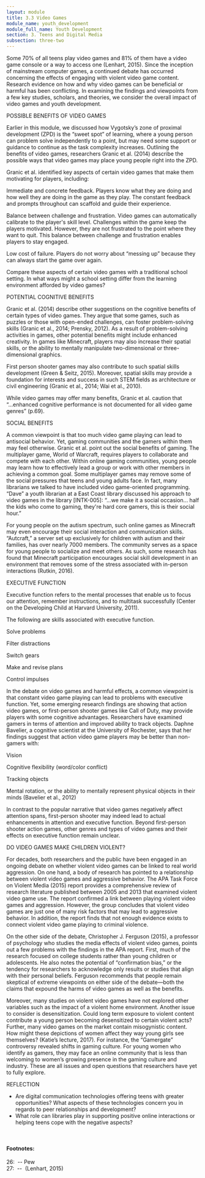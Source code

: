 ```yaml
---
layout: module
title: 3.3 Video Games
module_name: youth_development
module_full_name: Youth Development
section: 3. Teens and Digital Media
subsection: three-two
---
```



Some 70% of all teens play video games and 81% of them have a video game console or a way to access one (Lenhart, 2015). Since the inception of mainstream computer games, a continued debate has occurred concerning the effects of engaging with violent video game content. Research evidence on how and why video games can be beneficial or harmful has been conflicting. In examining the findings and viewpoints from a few key studies, scholars, and theories, we consider the overall impact of video games and youth development. 

POSSIBLE BENEFITS OF VIDEO GAMES 

Earlier in this module, we discussed how Vygotsky’s zone of proximal development (ZPD) is the “sweet spot” of learning, where a young person can problem solve independently to a point, but may need some support or guidance to continue as the task complexity increases. Outlining the benefits of video games, researchers Granic et al. (2014) describe the possible ways that video games may place young people right into the ZPD. 

Granic et al. identified key aspects of certain video games that make them motivating for players, including: 

Immediate and concrete feedback. Players know what they are doing and how well they are doing in the game as they play. The constant feedback and prompts throughout can scaffold and guide their experience. 

Balance between challenge and frustration. Video games can automatically calibrate to the player's skill level. Challenges within the game keep the players motivated. However, they are not frustrated to the point where they want to quit. This balance between challenge and frustration enables players to stay engaged. 

Low cost of failure. Players do not worry about “messing up” because they can always start the game over again. 

Compare these aspects of certain video games with a traditional school setting. In what ways might a school setting differ from the learning environment afforded by video games? 

POTENTIAL COGNITIVE BENEFITS 

Granic et al. (2014) describe other suggestions on the cognitive benefits of certain types of video games. They argue that some games, such as puzzles or those with open-ended challenges, can foster problem-solving skills (Granic et al., 2014; Prensky, 2012). As a result of problem-solving activities in games, other potential benefits might include enhanced creativity. In games like Minecraft, players may also increase their spatial skills, or the ability to mentally manipulate two-dimensional or three-dimensional graphics.  

First person shooter games may also contribute to such spatial skills development (Green & Seitz, 2015). Moreover, spatial skills may provide a foundation for interests and success in such STEM fields as architecture or civil engineering (Granic et al., 2014; Wai et al., 2010).  

While video games may offer many benefits, Granic et al. caution that “...enhanced cognitive performance is not documented for all video game genres” (p.69). 

SOCIAL BENEFITS 

A common viewpoint is that too much video game playing can lead to antisocial behavior. Yet, gaming communities and the gamers within them may feel otherwise. Granic et al. point out the social benefits of gaming. The multiplayer game, World of Warcraft, requires players to collaborate and compete with each other. Within online gaming communities, young people may learn how to effectively lead a group or work with other members in achieving a common goal. Some multiplayer games may remove some of the social pressures that teens and young adults face. In fact, many librarians we talked to have included video game-oriented programming. “Dave” a youth librarian at a East Coast library discussed his approach to video games in the library [INTK-005]: “...we make it a social occasion... half the kids who come to gaming, they're hard core gamers, this is their social hour.” 

For young people on the autism spectrum, such online games as Minecraft may even encourage their social interaction and communication skills. “Autcraft,” a server set up exclusively for children with autism and their families, has over nearly 7000 members. The community serves as a space for young people to socialize and meet others. As such, some research has found that Minecraft participation encourages social skill development in an environment that removes some of the stress associated with in-person interactions (Rutkin, 2016). 

EXECUTIVE FUNCTION 

Executive function refers to the mental processes that enable us to focus our attention, remember instructions, and to multitask successfully (Center on the Developing Child at Harvard University, 2011). 

The following are skills associated with executive function. 

Solve problems 

Filter distractions 

Switch gears 

Make and revise plans 

Control impulses 

In the debate on video games and harmful effects, a common viewpoint is that constant video game playing can lead to problems with executive function. Yet, some emerging research findings are showing that action video games, or first-person shooter games like Call of Duty, may provide players with some cognitive advantages. Researchers have examined gamers in terms of attention and improved ability to track objects. Daphne Bavelier, a cognitive scientist at the University of Rochester, says that her findings suggest that action video game players may be better than non-gamers with: 

Vision 

Cognitive flexibility (word/color conflict) 

Tracking objects 

Mental rotation, or the ability to mentally represent physical objects in their minds (Bavelier et al., 2012) 

In contrast to the popular narrative that video games negatively affect attention spans, first-person shooter may indeed lead to actual enhancements in attention and executive function. Beyond first-person shooter action games, other genres and types of video games and their effects on executive function remain unclear. 

DO VIDEO GAMES MAKE CHILDREN VIOLENT? 

For decades, both researchers and the public have been engaged in an ongoing debate on whether violent video games can be linked to real world aggression. On one hand, a body of research has pointed to a relationship between violent video games and aggressive behavior. The APA Task Force on Violent Media (2015) report provides a comprehensive review of research literature published between 2005 and 2013 that examined violent video game use. The report confirmed a link between playing violent video games and aggression. However, the group concludes that violent video games are just one of many risk factors that may lead to aggressive behavior. In addition, the report finds that not enough evidence exists to connect violent video game playing to criminal violence. 

On the other side of the debate, Christopher J. Ferguson (2015), a professor of psychology who studies the media effects of violent video games, points out a few problems with the findings in the APA report. First, much of the research focused on college students rather than young children or adolescents. He also notes the potential of “confirmation bias,” or the tendency for researchers to acknowledge only results or studies that align with their personal beliefs. Ferguson recommends that people remain skeptical of extreme viewpoints on either side of the debate—both the claims that expound the harms of video games as well as the benefits. 

Moreover, many studies on violent video games have not explored other variables such as the impact of a violent home environment. Another issue to consider is desensitization. Could long term exposure to violent content contribute a young person becoming desensitized to certain violent acts? Further, many video games on the market contain misogynistic content. How might these depictions of women affect they way young girls see themselves? (Katie’s lecture, 2017). For instance, the “Gamergate” controversy revealed shifts in gaming culture. For young women who identify as gamers, they may face an online community that is less than welcoming to women’s growing presence in the gaming culture and industry. These are all issues and open questions that researchers have yet to fully explore. 
<br>
<div class="reflection"> 

  <p><span class="box-title">REFLECTION</span></p> 
  <ul>
  <li>Are digital communication technologies offering teens with greater opportunities? What aspects of these technologies concern you in regards to peer relationships and development?</li>
<li>What role can libraries play in supporting positive online interactions or helping teens cope with the negative aspects?</li>
</div>
<br>



#### Footnotes:

<a name="fn26">26</a>:  -- Pew
<br>
<a name="fn27">27</a>:  --  (Lenhart, 2015)
